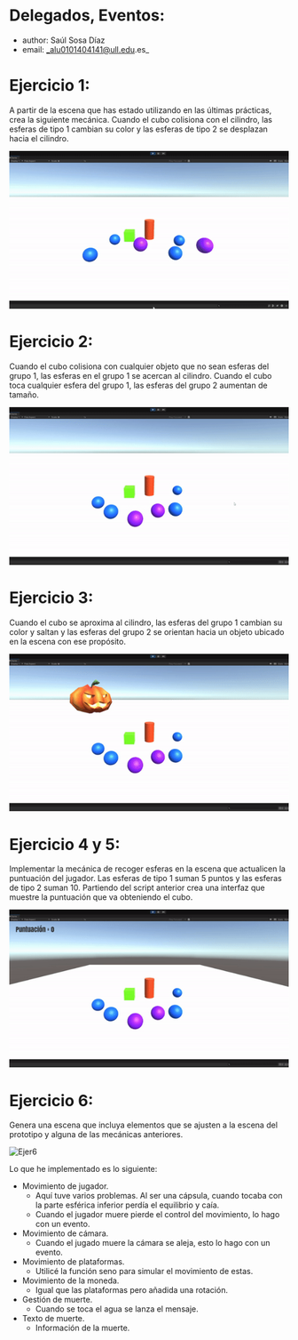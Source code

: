 # Delegados, Eventos: 
* author: Saúl Sosa Díaz
* email: _alu0101404141@ull.edu.es_

# Ejercicio 1:
A partir de la escena que has estado utilizando en las últimas prácticas, crea la siguiente mecánica. Cuando el cubo colisiona con el cilindro, las esferas de tipo 1 cambian su color y las esferas de tipo 2 se desplazan hacia el cilindro.
  
![Ejer1](ejer1.gif)

# Ejercicio 2:
Cuando el cubo colisiona con cualquier objeto que no sean esferas del grupo 1, las esferas en el grupo 1 se acercan al cilindro. Cuando el cubo toca cualquier esfera del grupo 1, las esferas del grupo 2 aumentan de tamaño.

![Ejer2](ejer2.gif)

# Ejercicio 3:
Cuando el cubo se aproxima al cilindro, las esferas del grupo 1 cambian su color y saltan y las esferas del grupo 2 se orientan hacia un objeto ubicado en la escena con ese propósito. 

![Ejer3](ejer3.gif)

# Ejercicio 4 y 5:
Implementar la mecánica de recoger esferas en la escena que actualicen la puntuación del jugador. Las esferas de tipo 1 suman 5 puntos y las esferas de tipo 2 suman 10. 
Partiendo del script anterior crea una interfaz que muestre la puntuación que va obteniendo el cubo. 

![Ejer4_5](ejer4_5.gif)

# Ejercicio 6:
Genera una escena que incluya elementos que se ajusten a la escena del prototipo y alguna de las mecánicas anteriores.

![Ejer6](ejer6.gif)

Lo que he implementado es lo siguiente:
* Movimiento de jugador.
    * Aquí tuve varios problemas. Al ser una cápsula, cuando tocaba con la parte esférica inferior perdía el equilibrio y caía.
    * Cuando el jugador muere pierde el control del movimiento, lo hago con un evento.
* Movimiento de cámara.
   * Cuando el jugado muere la cámara se aleja, esto lo hago con un evento.
* Movimiento de plataformas.
  * Utilicé la función seno para simular el movimiento de estas.
* Movimiento de la moneda.
  * Igual que las plataformas pero añadida una rotación.
* Gestión de muerte.
  * Cuando se toca el agua se lanza el mensaje. 
* Texto de muerte.
  * Información de la muerte.

